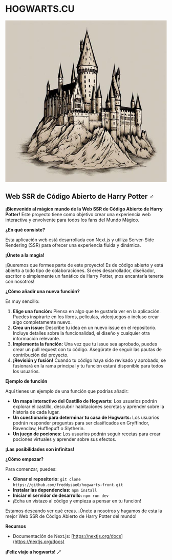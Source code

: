 # HOGWARTS.CU

![Hogwarts castle imagage](readme/file.png)

## Web SSR de Código Abierto de Harry Potter ‍♂️

**¡Bienvenido al mágico mundo de la Web SSR de Código Abierto de Harry Potter!** Este proyecto tiene como objetivo crear una experiencia web interactiva y envolvente para todos los fans del Mundo Mágico.

**¿En qué consiste?**

Esta aplicación web está desarrollada con Next.js y utiliza Server-Side Rendering (SSR) para ofrecer una experiencia fluida y dinámica.

**¡Únete a la magia!**

¡Queremos que formes parte de este proyecto! Es de código abierto y está abierto a todo tipo de colaboraciones. Si eres desarrollador, diseñador, escritor o simplemente un fanático de Harry Potter, ¡nos encantaría tenerte con nosotros!

**¿Cómo añadir una nueva función?**

Es muy sencillo:

1. **Elige una función:** Piensa en algo que te gustaría ver en la aplicación. Puedes inspirarte en los libros, películas, videojuegos o incluso crear algo completamente nuevo.
2. **Crea un issue:** Describe tu idea en un nuevo issue en el repositorio. Incluye detalles sobre la funcionalidad, el diseño y cualquier otra información relevante.
3. **Implementa la función:** Una vez que tu issue sea aprobado, puedes crear un pull request con tu código. Asegúrate de seguir las pautas de contribución del proyecto.
4. **¡Revisión y fusión!** Cuando tu código haya sido revisado y aprobado, se fusionará en la rama principal y tu función estará disponible para todos los usuarios.

**Ejemplo de función**

Aquí tienes un ejemplo de una función que podrías añadir:

- **Un mapa interactivo del Castillo de Hogwarts:** Los usuarios podrán explorar el castillo, descubrir habitaciones secretas y aprender sobre la historia de cada lugar.
- **Un cuestionario para determinar tu casa de Hogwarts:** Los usuarios podrán responder preguntas para ser clasificados en Gryffindor, Ravenclaw, Hufflepuff o Slytherin.
- **Un juego de pociones:** Los usuarios podrán seguir recetas para crear pociones virtuales y aprender sobre sus efectos.

**¡Las posibilidades son infinitas!**

**¿Cómo empezar?**

Para comenzar, puedes:

- **Clonar el repositorio:** `git clone https://github.com/freddysae0/hogwarts-front.git`
- **Instalar las dependencias:** `npm install`
- **Iniciar el servidor de desarrollo:** `npm run dev`
- ¡Echa un vistazo al código y empieza a pensar en tu función!

Estamos deseando ver qué creas. ¡Únete a nosotros y hagamos de esta la mejor Web SSR de Código Abierto de Harry Potter del mundo!

**Recursos**

- Documentación de Next.js: [https://nextjs.org/docs](https://nextjs.org/docs)

**¡Feliz viaje a hogwarts!** 🪄
